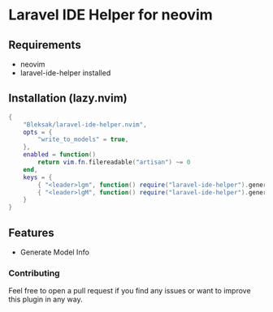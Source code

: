 # Laravel IDE Helper for neovim

## Requirements

- neovim
- laravel-ide-helper installed

## Installation (lazy.nvim)

```lua
{
    "Bleksak/laravel-ide-helper.nvim",
    opts = {
        "write_to_models" = true,
    },
    enabled = function()
        return vim.fn.filereadable("artisan") ~= 0
    end,
    keys = {
        { "<leader>lgm", function() require("laravel-ide-helper").generate_models(vim.fn.expand("%")) end, desc = "Generate Model Info for current model" },
        { "<leader>lgM", function() require("laravel-ide-helper").generate_models() end, desc = "Generate Model Info for all models" },
    }
}
```

## Features

- Generate Model Info

### Contributing

Feel free to open a pull request if you find any issues or want to improve this plugin in any way.
